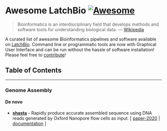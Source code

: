# Awesome LatchBio [![Awesome](https://cdn.rawgit.com/sindresorhus/awesome/d7305f38d29fed78fa85652e3a63e154dd8e8829/media/badge.svg)](https://github.com/sindresorhus/awesome)

> Bioinformatics is an interdisciplinary field that develops methods and software tools for understanding biological data. — [Wikipedia](https://en.wikipedia.org/wiki/Bioinformatics)

A curated list of awesome Bioinformatics pipelines and software available on [LatchBio](https://console.latch.bio/explore). Command line or programmatic tools are now with Graphical User Interface and can be run without the hassle of software installation! Please feel free to [contribute](CONTRIBUTING.md)!

<!-- START doctoc generated TOC please keep comment here to allow auto update -->
<!-- DON'T EDIT THIS SECTION, INSTEAD RE-RUN doctoc TO UPDATE -->
## Table of Contents



<!-- END doctoc generated TOC please keep comment here to allow auto update -->

---

### Genome Assembly

#### De novo

- **[shasta](https://github.com/chanzuckerberg/shasta)** - Rapidly produce accurate assembled sequence using DNA reads generated by Oxford Nanopore flow cells as input. [ [paper-2020](https://pubmed.ncbi.nlm.nih.gov/32686750) | [documentation](https://chanzuckerberg.github.io/shasta) ]